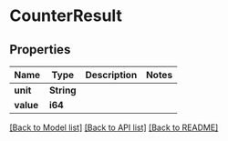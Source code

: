 # CounterResult

## Properties
Name | Type | Description | Notes
------------ | ------------- | ------------- | -------------
**unit** | **String** |  | 
**value** | **i64** |  | 

[[Back to Model list]](../README.md#documentation-for-models) [[Back to API list]](../README.md#documentation-for-api-endpoints) [[Back to README]](../README.md)


